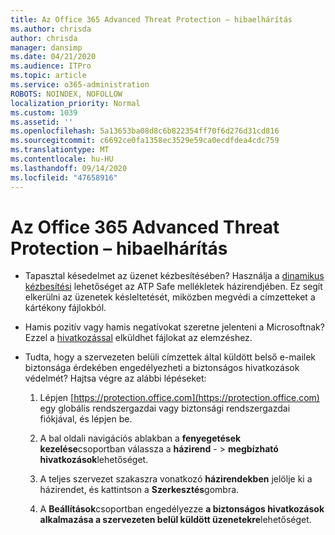 ```yaml
---
title: Az Office 365 Advanced Threat Protection – hibaelhárítás
ms.author: chrisda
author: chrisda
manager: dansimp
ms.date: 04/21/2020
ms.audience: ITPro
ms.topic: article
ms.service: o365-administration
ROBOTS: NOINDEX, NOFOLLOW
localization_priority: Normal
ms.custom: 1039
ms.assetid: ''
ms.openlocfilehash: 5a13653ba08d8c6b822354ff70f6d276d31cd816
ms.sourcegitcommit: c6692ce0fa1358ec3529e59ca0ecdfdea4cdc759
ms.translationtype: MT
ms.contentlocale: hu-HU
ms.lasthandoff: 09/14/2020
ms.locfileid: "47658916"
---
```

# <a name="troubleshooting-office-365-advanced-threat-protection"></a>Az Office 365 Advanced Threat Protection – hibaelhárítás

- Tapasztal késedelmet az üzenet kézbesítésében? Használja a [dinamikus kézbesítési](https://docs.microsoft.com/microsoft-365/security/office-365-security/dynamic-delivery-and-previewing) lehetőséget az ATP Safe mellékletek házirendjében. Ez segít elkerülni az üzenetek késleltetését, miközben megvédi a címzetteket a kártékony fájlokból.

- Hamis pozitív vagy hamis negatívokat szeretne jelenteni a Microsoftnak? Ezzel a [hivatkozással](https://www.microsoft.com/wdsi/filesubmission/) elküldhet fájlokat az elemzéshez.

- Tudta, hogy a szervezeten belüli címzettek által küldött belső e-mailek biztonsága érdekében engedélyezheti a biztonságos hivatkozások védelmét? Hajtsa végre az alábbi lépéseket:

  1. Lépjen [https://protection.office.com](https://protection.office.com) egy globális rendszergazdai vagy biztonsági rendszergazdai fiókjával, és lépjen be.

  2. A bal oldali navigációs ablakban a **fenyegetések kezelése**csoportban válassza a **házirend** - \> **megbízható hivatkozások**lehetőséget.

  3. A teljes szervezet szakaszra vonatkozó **házirendekben** jelölje ki a házirendet, és kattintson a **Szerkesztés**gombra.

  4. A **Beállítások**csoportban engedélyezze **a biztonságos hivatkozások alkalmazása a szervezeten belül küldött üzenetekre**lehetőséget.
